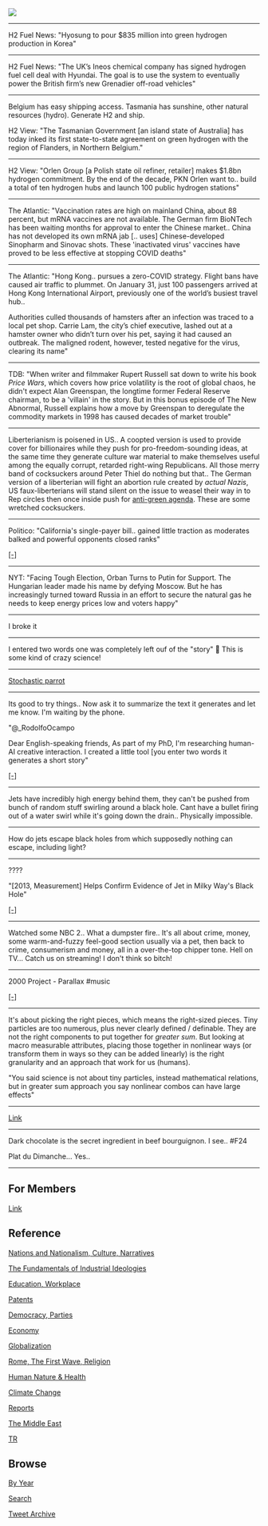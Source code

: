 <img src="https://drive.google.com/uc?export=view&id=1B2wf9R7AMH1d7Vw6e2mucLbIQ5NSjir7"/>

---

H2 Fuel News: "Hyosung to pour $835 million into green hydrogen
production in Korea"

---

H2 Fuel News: "The UK’s Ineos chemical company has signed hydrogen fuel
cell deal with Hyundai. The goal is to use the system to eventually
power the British firm’s new Grenadier off-road vehicles"

---

Belgium has easy shipping access. Tasmania has sunshine, other natural
resources (hydro). Generate H2 and ship.

H2 View: "The Tasmanian Government [an island state of Australia] has
today inked its first state-to-state agreement on green hydrogen with
the region of Flanders, in Northern Belgium."

---

H2 View: "Orlen Group [a Polish state oil refiner, retailer] makes
$1.8bn hydrogen commitment. By the end of the decade, PKN Orlen want
to..  build a total of ten hydrogen hubs and launch 100 public
hydrogen stations"

---

The Atlantic: "Vaccination rates are high on mainland China, about 88
percent, but mRNA vaccines are not available. The German firm BioNTech
has been waiting months for approval to enter the Chinese
market.. China has not developed its own mRNA jab [.. uses]
Chinese-developed Sinopharm and Sinovac shots. These 'inactivated
virus' vaccines have proved to be less effective at stopping COVID
deaths"

---

The Atlantic: "Hong Kong.. pursues a zero-COVID strategy. Flight bans
have caused air traffic to plummet. On January 31, just 100 passengers
arrived at Hong Kong International Airport, previously one of the
world’s busiest travel hub..

Authorities culled thousands of hamsters after an infection was traced
to a local pet shop. Carrie Lam, the city’s chief executive, lashed
out at a hamster owner who didn’t turn over his pet, saying it had
caused an outbreak. The maligned rodent, however, tested negative for
the virus, clearing its name"

---

TDB: "When writer and filmmaker Rupert Russell sat down to write his
book *Price Wars*, which covers how price volatility is the root of
global chaos, he didn't expect Alan Greenspan, the longtime former
Federal Reserve chairman, to be a 'villain' in the story. But in this
bonus episode of The New Abnormal, Russell explains how a move by
Greenspan to deregulate the commodity markets in 1998 has caused
decades of market trouble"

---

Liberterianism is poisened in US.. A coopted version is used to
provide cover for billionaires while they push for pro-freedom-sounding
ideas, at the same time they generate culture war material to make
themselves useful among the equally corrupt, retarded right-wing
Republicans. All those merry band of cocksuckers around Peter Thiel do
nothing but that.. The German version of a liberterian will fight
an abortion rule created by *actual Nazis*, US faux-liberterians will
stand silent on the issue to weasel their way in to Rep circles then once
inside push for [anti-green agenda](2022/01/faux-contrarians-faux-liberterians.md).
These are some wretched cocksuckers.

---

Politico: "California's single-payer bill.. gained little traction as
moderates balked and powerful opponents closed ranks"

[[-]](https://www.politico.com/news/2022/02/05/the-left-strikes-out-on-single-payer-even-in-liberal-california-00004992)

---

NYT: "Facing Tough Election, Orban Turns to Putin for Support. The
Hungarian leader made his name by defying Moscow. But he has
increasingly turned toward Russia in an effort to secure the natural
gas he needs to keep energy prices low and voters happy"

---

I broke it

---

I entered two words one was completely left ouf of the "story" 🤣
This is some kind of crazy science! 

---

[Stochastic parrot](2020/07/ai-comments.md#parrot)

---

Its good to try things.. Now ask it to summarize the text it generates
and let me know. I'm waiting by the phone.

"@_RodolfoOcampo

Dear English-speaking friends, As part of my PhD, I'm researching
human-AI creative interaction. I created a little tool [you enter two
words it generates a short story"

[[-]](https://mobile.twitter.com/_RodolfoOcampo/status/1488379758551388168)

---

Jets have incredibly high energy behind them, they can't be pushed
from bunch of random stuff swirling around a black hole. Cant have a
bullet firing out of a water swirl while it's going down the
drain.. Physically impossible.

---

How do jets escape black holes from which supposedly nothing can
escape, including light?

---

????

"[2013, Measurement] Helps Confirm Evidence of Jet in Milky Way's Black Hole"

[[-]](https://www.nasa.gov/mission_pages/chandra/news/high-energy-particles-in-milky-way.html)

---

Watched some NBC 2.. What a dumpster fire.. It's all about crime,
money, some warm-and-fuzzy feel-good section usually via a pet, then
back to crime, consumerism and money, all in a over-the-top chipper
tone. Hell on TV... Catch us on streaming! I don't think so bitch!

---

2000 Project - Parallax \#music

[[-]](https://youtu.be/wP1DM1KhYvU)

---

It's about picking the right pieces, which means the right-sized
pieces. Tiny particles are too numerous, plus never clearly defined /
definable.  They are not the right components to put together for
*greater sum*. But looking at macro measurable attributes, placing
those together in nonlinear ways (or transform them in ways so they
can be added linearly) is the right granularity and an approach that
work for us (humans).

"You said science is not about tiny particles, instead mathematical
relations, but in greater sum approach you say nonlinear combos can
have large effects"

---

[Link](https://pbs.twimg.com/media/FK-476_WYAAT2pk?format=jpg&name=small)

---

Dark chocolate is the secret ingredient in beef bourguignon. I see.. \#F24

Plat du Dimanche... Yes..

---

## For Members

[Link](https://thirdwave-members.herokuapp.com)

## Reference

[Nations and Nationalism, Culture, Narratives](/2013/02/nations-and-nationalism.md)

[The Fundamentals of Industrial Ideologies](/2011/04/fundamentals-of-industrial-ideologies.md)

[Education, Workplace](2017/09/education-workplace.md)

[Patents](/2018/09/patents.md)

[Democracy, Parties](/2016/11/democracy.md)

[Economy](/2018/05/economy.md)

[Globalization](/2018/09/globalization.md)

[Rome, The First Wave, Religion](/2017/12/rome.md)

[Human Nature & Health](/2020/07/human-nature.md)

[Climate Change](/2018/12/climate.md)

[Reports](/2019/05/reports.md)

[The Middle East](/2019/07/middleeast.md)

[TR](../tr)

## Browse

[By Year](years.md)

[Search](search.html)

[Tweet Archive](/tweets/README.md)


